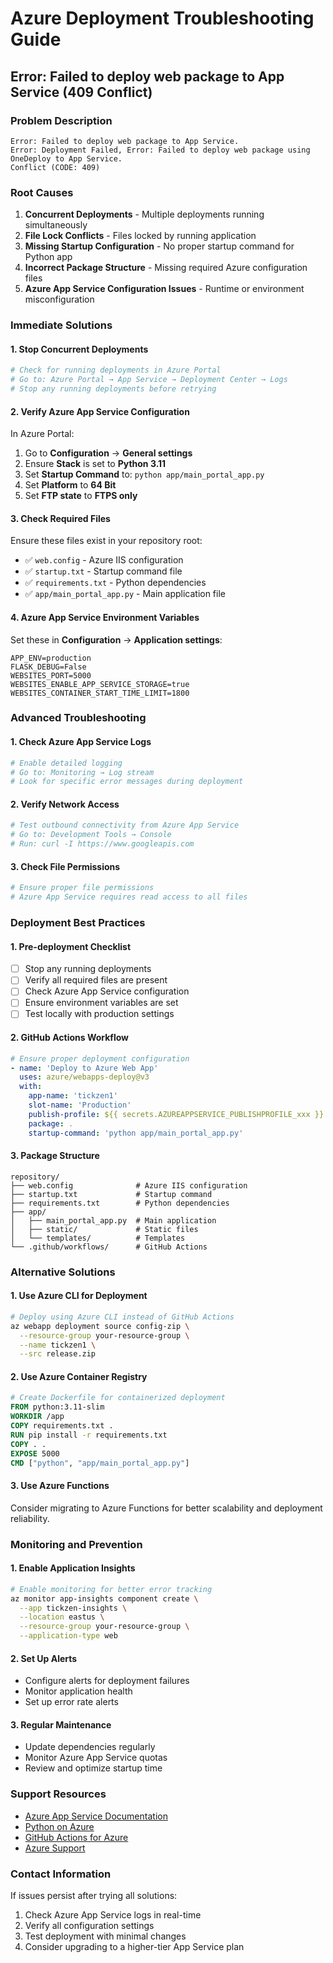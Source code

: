 # Azure Deployment Troubleshooting Guide

## Error: Failed to deploy web package to App Service (409 Conflict)

### Problem Description
```
Error: Failed to deploy web package to App Service.
Error: Deployment Failed, Error: Failed to deploy web package using OneDeploy to App Service.
Conflict (CODE: 409)
```

### Root Causes
1. **Concurrent Deployments** - Multiple deployments running simultaneously
2. **File Lock Conflicts** - Files locked by running application
3. **Missing Startup Configuration** - No proper startup command for Python app
4. **Incorrect Package Structure** - Missing required Azure configuration files
5. **Azure App Service Configuration Issues** - Runtime or environment misconfiguration

### Immediate Solutions

#### 1. Stop Concurrent Deployments
```bash
# Check for running deployments in Azure Portal
# Go to: Azure Portal → App Service → Deployment Center → Logs
# Stop any running deployments before retrying
```

#### 2. Verify Azure App Service Configuration
In Azure Portal:
1. Go to **Configuration** → **General settings**
2. Ensure **Stack** is set to **Python 3.11**
3. Set **Startup Command** to: `python app/main_portal_app.py`
4. Set **Platform** to **64 Bit**
5. Set **FTP state** to **FTPS only**

#### 3. Check Required Files
Ensure these files exist in your repository root:
- ✅ `web.config` - Azure IIS configuration
- ✅ `startup.txt` - Startup command file
- ✅ `requirements.txt` - Python dependencies
- ✅ `app/main_portal_app.py` - Main application file

#### 4. Azure App Service Environment Variables
Set these in **Configuration** → **Application settings**:
```
APP_ENV=production
FLASK_DEBUG=False
WEBSITES_PORT=5000
WEBSITES_ENABLE_APP_SERVICE_STORAGE=true
WEBSITES_CONTAINER_START_TIME_LIMIT=1800
```

### Advanced Troubleshooting

#### 1. Check Azure App Service Logs
```bash
# Enable detailed logging
# Go to: Monitoring → Log stream
# Look for specific error messages during deployment
```

#### 2. Verify Network Access
```bash
# Test outbound connectivity from Azure App Service
# Go to: Development Tools → Console
# Run: curl -I https://www.googleapis.com
```

#### 3. Check File Permissions
```bash
# Ensure proper file permissions
# Azure App Service requires read access to all files
```

### Deployment Best Practices

#### 1. Pre-deployment Checklist
- [ ] Stop any running deployments
- [ ] Verify all required files are present
- [ ] Check Azure App Service configuration
- [ ] Ensure environment variables are set
- [ ] Test locally with production settings

#### 2. GitHub Actions Workflow
```yaml
# Ensure proper deployment configuration
- name: 'Deploy to Azure Web App'
  uses: azure/webapps-deploy@v3
  with:
    app-name: 'tickzen1'
    slot-name: 'Production'
    publish-profile: ${{ secrets.AZUREAPPSERVICE_PUBLISHPROFILE_xxx }}
    package: .
    startup-command: 'python app/main_portal_app.py'
```

#### 3. Package Structure
```
repository/
├── web.config              # Azure IIS configuration
├── startup.txt             # Startup command
├── requirements.txt        # Python dependencies
├── app/
│   ├── main_portal_app.py  # Main application
│   ├── static/             # Static files
│   └── templates/          # Templates
└── .github/workflows/      # GitHub Actions
```

### Alternative Solutions

#### 1. Use Azure CLI for Deployment
```bash
# Deploy using Azure CLI instead of GitHub Actions
az webapp deployment source config-zip \
  --resource-group your-resource-group \
  --name tickzen1 \
  --src release.zip
```

#### 2. Use Azure Container Registry
```dockerfile
# Create Dockerfile for containerized deployment
FROM python:3.11-slim
WORKDIR /app
COPY requirements.txt .
RUN pip install -r requirements.txt
COPY . .
EXPOSE 5000
CMD ["python", "app/main_portal_app.py"]
```

#### 3. Use Azure Functions
Consider migrating to Azure Functions for better scalability and deployment reliability.

### Monitoring and Prevention

#### 1. Enable Application Insights
```bash
# Enable monitoring for better error tracking
az monitor app-insights component create \
  --app tickzen-insights \
  --location eastus \
  --resource-group your-resource-group \
  --application-type web
```

#### 2. Set Up Alerts
- Configure alerts for deployment failures
- Monitor application health
- Set up error rate alerts

#### 3. Regular Maintenance
- Update dependencies regularly
- Monitor Azure App Service quotas
- Review and optimize startup time

### Support Resources
- [Azure App Service Documentation](https://docs.microsoft.com/en-us/azure/app-service/)
- [Python on Azure](https://docs.microsoft.com/en-us/azure/developer/python/)
- [GitHub Actions for Azure](https://github.com/Azure/actions)
- [Azure Support](https://azure.microsoft.com/en-us/support/)

### Contact Information
If issues persist after trying all solutions:
1. Check Azure App Service logs in real-time
2. Verify all configuration settings
3. Test deployment with minimal changes
4. Consider upgrading to a higher-tier App Service plan 